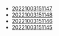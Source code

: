 - [20221003151147](/zet/20221003151147/README.md)
- [20221003151148](/zet/20221003151148/README.md)
- [20221003151146](/zet/20221003151146/README.md)
- [20221003151145](/zet/20221003151145/README.md)
